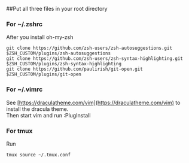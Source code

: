 ##Put all three files in your root directory
### For ~/.zshrc
After you install oh-my-zsh
```
git clone https://github.com/zsh-users/zsh-autosuggestions.git $ZSH_CUSTOM/plugins/zsh-autosuggestions
git clone https://github.com/zsh-users/zsh-syntax-highlighting.git $ZSH_CUSTOM/plugins/zsh-syntax-highlighting
git clone https://github.com/paulirish/git-open.git $ZSH_CUSTOM/plugins/git-open
```

### For ~/.vimrc
See [https://draculatheme.com/vim](https://draculatheme.com/vim) to install the dracula theme.  
Then start vim and run :PlugInstall

### For tmux
Run
```
tmux source ~/.tmux.conf
```
